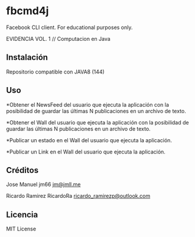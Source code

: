 # fbcmd4j

Facebook CLI client. For educational purposes only.

EVIDENCIA VOL. 1 // Computacion en Java
## Instalación

Repositorio compatible con JAVA8 (144)

## Uso

*Obtener el NewsFeed del usuario que ejecuta la aplicación con la posibilidad de
guardar las últimas N publicaciones en un archivo de texto.

*Obtener el Wall del usuario que ejecuta la aplicación con la posibilidad de guardar las
últimas N publicaciones en un archivo de texto.

*Publicar un estado en el Wall del usuario que ejecuta la aplicación.
 
*Publicar un Link en el Wall del usuario que ejecuta la aplicación.

## Créditos


Jose Manuel
    jm66
      jm@jmll.me
      
Ricardo Ramirez
    RicardoRa 
      ricardo_ramirezp@outlook.com

## Licencia

MIT License
